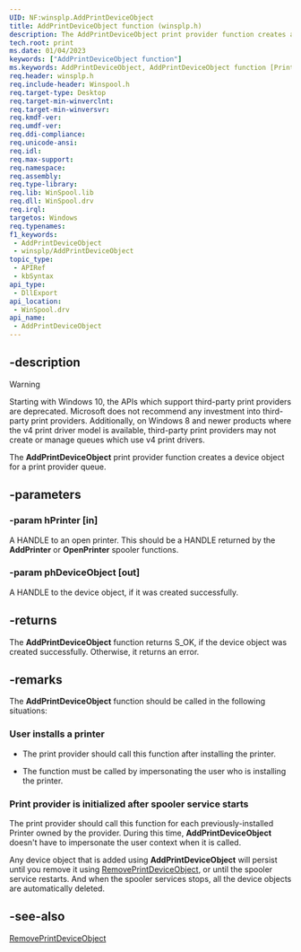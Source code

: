 ```yaml
---
UID: NF:winsplp.AddPrintDeviceObject
title: AddPrintDeviceObject function (winsplp.h)
description: The AddPrintDeviceObject print provider function creates a device object for a print provider queue.
tech.root: print
ms.date: 01/04/2023
keywords: ["AddPrintDeviceObject function"]
ms.keywords: AddPrintDeviceObject, AddPrintDeviceObject function [Print Devices], print.addprintdeviceobject, winsplp/AddPrintDeviceObject
req.header: winsplp.h
req.include-header: Winspool.h
req.target-type: Desktop
req.target-min-winverclnt: 
req.target-min-winversvr: 
req.kmdf-ver: 
req.umdf-ver: 
req.ddi-compliance: 
req.unicode-ansi: 
req.idl: 
req.max-support: 
req.namespace: 
req.assembly: 
req.type-library: 
req.lib: WinSpool.lib
req.dll: WinSpool.drv
req.irql: 
targetos: Windows
req.typenames: 
f1_keywords:
 - AddPrintDeviceObject
 - winsplp/AddPrintDeviceObject
topic_type:
 - APIRef
 - kbSyntax
api_type:
 - DllExport
api_location:
 - WinSpool.drv
api_name:
 - AddPrintDeviceObject
---
```


## -description

> [!WARNING]
> Starting with Windows 10, the APIs which support third-party print providers are deprecated. Microsoft does not recommend any investment into third-party print providers. Additionally, on Windows 8 and newer products where the v4 print driver model is available, third-party print providers may not create or manage queues which use v4 print drivers.

The **AddPrintDeviceObject** print provider function creates a device object for a print provider queue.

## -parameters

### -param hPrinter [in]

A HANDLE to an open printer. This should be a HANDLE returned by the **AddPrinter** or **OpenPrinter** spooler functions.

### -param phDeviceObject [out]

A HANDLE to the device object, if it was created successfully.

## -returns

The **AddPrintDeviceObject** function returns S_OK, if the device object was created successfully. Otherwise, it returns an error.

## -remarks

The **AddPrintDeviceObject** function should be called in the following situations:

### User installs a printer

- The print provider should call this function after installing the printer.

- The function must be called by impersonating the user who is installing the printer.

### Print provider is initialized after spooler service starts

The print provider should call this function for each previously-installed Printer owned by the provider. During this time, **AddPrintDeviceObject** doesn't have to impersonate the user context when it is called.

Any device object that is added using  **AddPrintDeviceObject** will persist until you remove it using [RemovePrintDeviceObject](/windows-hardware/drivers/ddi/winsplp/nf-winsplp-removeprintdeviceobject), or until the spooler service restarts. And when the spooler services stops, all the device objects are automatically deleted.

## -see-also

[RemovePrintDeviceObject](/windows-hardware/drivers/ddi/winsplp/nf-winsplp-removeprintdeviceobject)
